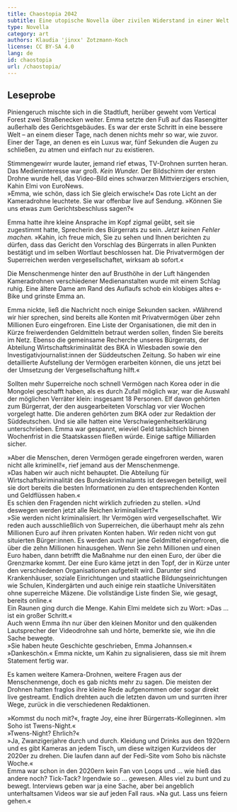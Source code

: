 ```yaml
---
title: Chaostopia 2042
subtitle: Eine utopische Novella über zivilen Widerstand in einer Welt zwischen Klimakatastrophe und dem Willen zu positiver Gesellschaftsänderung.
type: Novella
category: art
authors: Klaudia 'jinxx' Zotzmann-Koch
license: CC BY-SA 4.0
lang: de
id: chaostopia
url: /chaostopia/
---
```


## Leseprobe

Piniengeruch mischte sich in die Stadtluft, herüber geweht vom Vertical Forest zwei Straßenecken weiter. Emma setzte den Fuß auf das Rasengitter außerhalb des Gerichtsgebäudes. Es war der erste Schritt in eine bessere Welt – an einem dieser Tage, nach denen nichts mehr so war, wie zuvor. Einer der Tage, an denen es ein Luxus war, fünf Sekunden die Augen zu schließen, zu atmen und einfach nur zu existieren.  
  
Stimmengewirr wurde lauter, jemand rief etwas, TV-Drohnen surrten heran. Das Medieninteresse war groß. *Kein Wunder.* Der Bildschirm der ersten Drohne wurde hell, das Video-Bild eines schwarzen Mittvierzigers erschien, Kahin Elmi von EuroNews.  
»Emma, wie schön, dass ich Sie gleich erwische!« Das rote Licht an der Kameradrohne leuchtete. Sie war offenbar live auf Sendung. »Können Sie uns etwas zum Gerichtsbeschluss sagen?«  
  
Emma hatte ihre kleine Ansprache im Kopf zigmal geübt, seit sie zugestimmt hatte, Sprecherin des Bürgerrats zu sein. *Jetzt keinen Fehler machen.* »Kahin, ich freue mich, Sie zu sehen und Ihnen berichten zu dürfen, dass das Gericht den Vorschlag des Bürgerrats in allen Punkten bestätigt und im selben Wortlaut beschlossen hat. Die Privatvermögen der Superreichen werden vergesellschaftet, wirksam ab sofort.«   
  
Die Menschenmenge hinter den auf Brusthöhe in der Luft hängenden Kameradrohnen verschiedener Medienanstalten wurde mit einem Schlag ruhig. Eine ältere Dame am Rand des Auflaufs schob ein klobiges altes e-Bike und grinste Emma an.  
  
Emma nickte, ließ die Nachricht noch einige Sekunden sacken. »Während wir hier sprechen, sind bereits alle Konten mit Privatvermögen über zehn Millionen Euro eingefroren. Eine Liste der Organisationen, die mit den in Kürze freiwerdenden Geldmitteln betraut werden sollen, finden Sie bereits im Netz. Ebenso die gemeinsame Recherche unseres Bürgerrats, der Abteilung Wirtschaftskriminalität des BKA in Wiesbaden sowie den Investigativjournalist:innen der Süddeutschen Zeitung. So haben wir eine detaillierte Aufstellung der Vermögen erarbeiten können, die uns jetzt bei der Umsetzung der Vergesellschaftung hilft.«  
  
Sollten mehr Superreiche noch schnell Vermögen nach Korea oder in die Mongolei geschafft haben, als es durch Zufall möglich war, war die Auswahl der möglichen Verräter klein: insgesamt 18 Personen. Elf davon gehörten zum Bürgerrat, der den ausgearbeiteten Vorschlag vor vier Wochen vorgelegt hatte. Die anderen gehörten zum BKA oder zur Redaktion der Süddeutschen. Und sie alle hatten eine Verschwiegenheitserklärung unterschrieben. Emma war gespannt, wieviel Geld tatsächlich binnen Wochenfrist in die Staatskassen fließen würde. Einige saftige Milliarden sicher.   
  
»Aber die Menschen, deren Vermögen gerade eingefroren werden, waren nicht alle kriminell!«, rief jemand aus der Menschenmenge.  
»Das haben wir auch nicht behauptet. Die Abteilung für Wirtschaftskriminalität des Bundeskriminalamts ist deswegen beteiligt, weil sie dort bereits die besten Informationen zu den entsprechenden Konten und Geldflüssen haben.«  
Es schien den Fragenden nicht wirklich zufrieden zu stellen. »Und deswegen werden jetzt alle Reichen kriminalisiert?«  
»Sie werden nicht kriminalisiert. Ihr Vermögen wird vergesellschaftet. Wir reden auch ausschließlich von Superreichen, die überhaupt mehr als zehn Millionen Euro auf ihren privaten Konten haben. Wir reden nicht von gut situierten Bürger:innen. Es werden auch nur jene Geldmittel eingefroren, die über die zehn Millionen hinausgehen. Wenn Sie zehn Millionen und einen Euro haben, dann betrifft die Maßnahme nur den einen Euro, der über die Grenzmarke kommt. Der eine Euro käme jetzt in den Topf, der in Kürze unter den verschiedenen Organisationen aufgeteilt wird. Darunter sind Krankenhäuser, soziale Einrichtungen und staatliche Bildungseinrichtungen wie Schulen, Kindergärten und auch einige rein staatliche Universitäten ohne superreiche Mäzene. Die vollständige Liste finden Sie, wie gesagt, bereits online.«  
Ein Raunen ging durch die Menge. Kahin Elmi meldete sich zu Wort: »Das … ist ein großer Schritt.«   
Auch wenn Emma ihn nur über den kleinen Monitor und den quäkenden Lautsprecher der Videodrohne sah und hörte, bemerkte sie, wie ihn die Sache bewegte.  
»Sie haben heute Geschichte geschrieben, Emma Johannsen.«  
»Dankeschön.« Emma nickte, um Kahin zu signalisieren, dass sie mit ihrem Statement fertig war.  
  
Es kamen weitere Kamera-Drohnen, weitere Fragen aus der Menschenmenge, doch es gab nichts mehr zu sagen. Die meisten der Drohnen hatten fraglos ihre kleine Rede aufgenommen oder sogar direkt live gestreamt. Endlich drehten auch die letzten davon um und surrten ihrer Wege, zurück in die verschiedenen Redaktionen.  
  
»Kommst du noch mit?«, fragte Joy, eine ihrer Bürgerrats-Kolleginnen. »Im Soho ist Twens-Night.«  
»Twens-Night? Ehrlich?«  
»Ja, Zwanzigerjahre durch und durch. Kleidung und Drinks aus den 1920ern und es gibt Kameras an jedem Tisch, um diese witzigen Kurzvideos der 2020er zu drehen. Die laufen dann auf der Fedi-Site vom Soho bis nächste Woche.«  
Emma war schon in den 2020ern kein Fan von Loops und … wie hieß das andere noch? Tick-Tack? Irgendwie so … gewesen. Alles viel zu bunt und zu bewegt. Interviews geben war ja eine Sache, aber bei angeblich unterhaltsamen Videos war sie auf jeden Fall raus. »Na gut. Lass uns feiern gehen.«  
